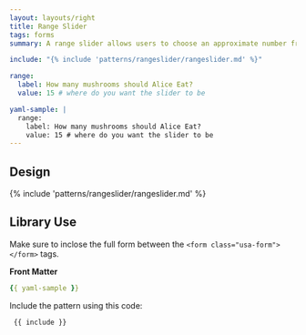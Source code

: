 ```yaml
---
layout: layouts/right
title: Range Slider
tags: forms
summary: A range slider allows users to choose an approximate number from a range.

include: "{% include 'patterns/rangeslider/rangeslider.md' %}"

range:
  label: How many mushrooms should Alice Eat?
  value: 15 # where do you want the slider to be

yaml-sample: |
  range:
    label: How many mushrooms should Alice Eat?
    value: 15 # where do you want the slider to be
---
```


## Design 

{% include 'patterns/rangeslider/rangeslider.md' %}

## Library Use
Make sure to inclose the full form between the `<form class="usa-form"> </form>` tags.


**Front Matter**
``` yml
{{ yaml-sample }}
```

Include the pattern using this code:

``` markdown
 {{ include }}

